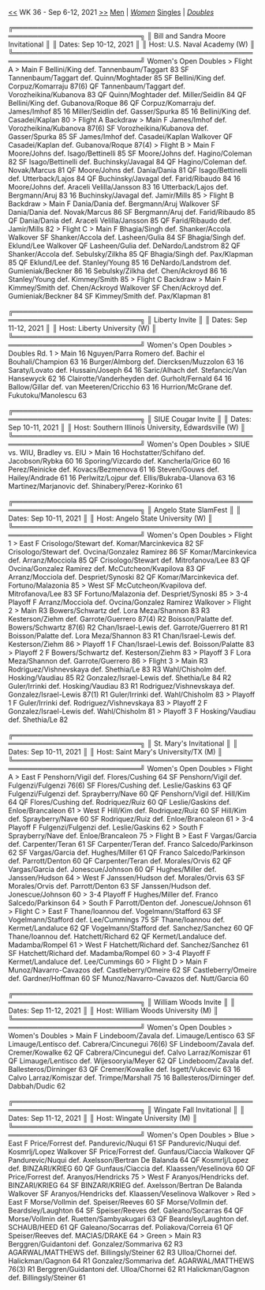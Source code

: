 [<<](women_doubles_2135.md) WK 36 - Sep 6-12, 2021 [>>](women_doubles_2137.md)     [Men](./men_doubles_2136.md) &vert; [*Women*](./women_doubles_2136.md)     [Singles](./women_singles_2136.md) &vert; [*Doubles*](./women_doubles_2136.md)

<a name="21-34233"></a>
    ╔════════════════════════════════════════════════════════════════════════════╗
    ║  Bill and Sandra Moore Invitational                                        ║
    ║  Dates: Sep 10-12, 2021                                                    ║
    ║  Host: U.S. Naval Academy (W)                                              ║
    ╚════════════════════════════════════════════════════════════════════════════╝
     Women's Open Doubles
     > Flight A
      > Main
          F  Bellini/King             def.  Tannenbaum/Taggart          83
         SF  Tannenbaum/Taggart       def.  Quinn/Moghtader             85
         SF  Bellini/King             def.  Corpuz/Komarraju            87(6)
         QF  Tannenbaum/Taggart       def.  Vorozheikina/Kubanova       83
         QF  Quinn/Moghtader          def.  Miller/Seidlin              84
         QF  Bellini/King             def.  Gubanova/Roque              86
         QF  Corpuz/Komarraju         def.  James/Imhof                 85
         16  Miller/Seidlin           def.  Gasser/Spurka               85
         16  Bellini/King             def.  Casadei/Kaplan              80
      > Flight A Backdraw
      > Main
          F  James/Imhof              def.  Vorozheikina/Kubanova       87(6)
         SF  Vorozheikina/Kubanova    def.  Gasser/Spurka               85
         SF  James/Imhof              def.  Casadei/Kaplan              Walkover
         QF  Casadei/Kaplan           def.  Gubanova/Roque              87(4)
      > Flight B
      > Main
          F  Moore/Johns              def.  Isago/Bettinelli            85
         SF  Moore/Johns              def.  Hagino/Coleman              82
         SF  Isago/Bettinelli         def.  Buchinsky/Javagal           84
         QF  Hagino/Coleman           def.  Novak/Marcus                81
         QF  Moore/Johns              def.  Dania/Dania                 81
         QF  Isago/Bettinelli         def.  Utterback/Lajos             84
         QF  Buchinsky/Javagal        def.  Farid/Ribaudo               84
         16  Moore/Johns              def.  Araceli Velilla/Jansson     83
         16  Utterback/Lajos          def.  Bergmann/Aruj               83
         16  Buchinsky/Javagal        def.  Jamir/Mills                 85
      > Flight B Backdraw
      > Main
          F  Dania/Dania              def.  Bergmann/Aruj               Walkover
         SF  Dania/Dania              def.  Novak/Marcus                86
         SF  Bergmann/Aruj            def.  Farid/Ribaudo               85
         QF  Dania/Dania              def.  Araceli Velilla/Jansson     85
         QF  Farid/Ribaudo            def.  Jamir/Mills                 82
      > Flight C
      > Main
          F  Bhagia/Singh             def.  Shanker/Accola              Walkover
         SF  Shanker/Accola           def.  Lasheen/Gulia               84
         SF  Bhagia/Singh             def.  Eklund/Lee                  Walkover
         QF  Lasheen/Gulia            def.  DeNardo/Landstrom           82
         QF  Shanker/Accola           def.  Sebulsky/Zilkha             85
         QF  Bhagia/Singh             def.  Pax/Klapman                 85
         QF  Eklund/Lee               def.  Stanley/Young               85
         16  DeNardo/Landstrom        def.  Gumieniak/Beckner           86
         16  Sebulsky/Zilkha          def.  Chen/Ackroyd                86
         16  Stanley/Young            def.  Kimmey/Smith                85
      > Flight C Backdraw
      > Main
          F  Kimmey/Smith             def.  Chen/Ackroyd                Walkover
         SF  Chen/Ackroyd             def.  Gumieniak/Beckner           84
         SF  Kimmey/Smith             def.  Pax/Klapman                 81

<a name="21-48654"></a>
    ╔════════════════════════════════════════════════════════════════════════════╗
    ║  Liberty Invite                                                            ║
    ║  Dates: Sep 11-12, 2021                                                    ║
    ║  Host: Liberty University (W)                                              ║
    ╚════════════════════════════════════════════════════════════════════════════╝
     Women's Open Doubles
     > Doubles Rd. 1
      > Main
         16  Nguyen/Parra Romero      def.  Bachir el Bouhali/Champion  63
         16  Burger/Almborg           def.  Diercksen/Muzzolon          63
         16  Saraty/Lovato            def.  Hussain/Joseph              64
         16  Saric/Alhach             def.  Stefancic/Van Hansewyck     62
         16  Clairotte/Vanderheyden   def.  Gurholt/Fernald             64
         16  Ballow/Gillar            def.  van Meeteren/Cricchio       63
         16  Hurrion/McGrane          def.  Fukutoku/Manolescu          63

<a name="21-66962"></a>
    ╔════════════════════════════════════════════════════════════════════════════╗
    ║  SIUE Cougar Invite                                                        ║
    ║  Dates: Sep 10-11, 2021                                                    ║
    ║  Host: Southern Illinois University, Edwardsville (W)                      ║
    ╚════════════════════════════════════════════════════════════════════════════╝
     Women's Open Doubles
     > SIUE vs. WIU, Bradley vs. EIU
      > Main
         16  Hochstatter/Schifano     def.  Jacobson/Rybka              60
         16  Sporing/Vizcardo         def.  Kancherla/Grice             60
         16  Perez/Reinicke           def.  Kovacs/Bezmenova            61
         16  Steven/Gouws             def.  Hailey/Andrade              61
         16  Perlwitz/Lojpur          def.  Ellis/Bukraba-Ulanova       63
         16  Martinez/Marjanovic      def.  Shinabery/Perez-Korinko     61

<a name="21-31047"></a>
    ╔════════════════════════════════════════════════════════════════════════════╗
    ║  Angelo State SlamFest                                                     ║
    ║  Dates: Sep 10-11, 2021                                                    ║
    ║  Host: Angelo State University (W)                                         ║
    ╚════════════════════════════════════════════════════════════════════════════╝
     Women's Open Doubles
     > Flight 1
      > East
          F  Crisologo/Stewart        def.  Komar/Marcinkevica          82
         SF  Crisologo/Stewart        def.  Ovcina/Gonzalez Ramirez     86
         SF  Komar/Marcinkevica       def.  Arranz/Mocciola             85
         QF  Crisologo/Stewart        def.  Mitrofanova/Lee             83
         QF  Ovcina/Gonzalez Ramirez  def.  McCutcheon/Kvapilova        83
         QF  Arranz/Mocciola          def.  Despriet/Synoski            82
         QF  Komar/Marcinkevica       def.  Fortuno/Malazonia           85
      > West
         SF  McCutcheon/Kvapilova     def.  Mitrofanova/Lee             83
         SF  Fortuno/Malazonia        def.  Despriet/Synoski            85
      > 3-4 Playoff
          F  Arranz/Mocciola          def.  Ovcina/Gonzalez Ramirez     Walkover
      > Flight 2
      > Main
         R3  Bowers/Schwartz          def.  Lora Meza/Shannon           83
         R3  Kesterson/Ziehm          def.  Garrote/Guerrero            87(4)
         R2  Boisson/Palatte          def.  Bowers/Schwartz             87(6)
         R2  Chan/Israel-Lewis        def.  Garrote/Guerrero            81
         R1  Boisson/Palatte          def.  Lora Meza/Shannon           83
         R1  Chan/Israel-Lewis        def.  Kesterson/Ziehm             86
      > Playoff 1
          F  Chan/Israel-Lewis        def.  Boisson/Palatte             83
      > Playoff 2
          F  Bowers/Schwartz          def.  Kesterson/Ziehm             83
      > Playoff 3
          F  Lora Meza/Shannon        def.  Garrote/Guerrero            86
      > Flight 3
      > Main
         R3  Rodriguez/Vishnevskaya   def.  Shethia/Le                  83
         R3  Wahl/Chisholm            def.  Hosking/Vaudiau             85
         R2  Gonzalez/Israel-Lewis    def.  Shethia/Le                  84
         R2  Guler/Irrinki            def.  Hosking/Vaudiau             83
         R1  Rodriguez/Vishnevskaya   def.  Gonzalez/Israel-Lewis       87(1)
         R1  Guler/Irrinki            def.  Wahl/Chisholm               83
      > Playoff 1
          F  Guler/Irrinki            def.  Rodriguez/Vishnevskaya      83
      > Playoff 2
          F  Gonzalez/Israel-Lewis    def.  Wahl/Chisholm               81
      > Playoff 3
          F  Hosking/Vaudiau          def.  Shethia/Le                  82

<a name="21-79025"></a>
    ╔════════════════════════════════════════════════════════════════════════════╗
    ║  St. Mary's Invitational                                                   ║
    ║  Dates: Sep 10-11, 2021                                                    ║
    ║  Host: Saint Mary's University/TX (M)                                      ║
    ╚════════════════════════════════════════════════════════════════════════════╝
     Women's Open Doubles
     > Flight A
      > East
          F  Penshorn/Vigil           def.  Flores/Cushing              64
         SF  Penshorn/Vigil           def.  Fulgenzi/Fulgenzi           76(6)
         SF  Flores/Cushing           def.  Leslie/Gaskins              63
         QF  Fulgenzi/Fulgenzi        def.  Sprayberry/Nave             60
         QF  Penshorn/Vigil           def.  Hill/Kim                    64
         QF  Flores/Cushing           def.  Rodriquez/Ruiz              60
         QF  Leslie/Gaskins           def.  Enloe/Brancaleon            61
      > West
          F  Hill/Kim                 def.  Rodriquez/Ruiz              60
         SF  Hill/Kim                 def.  Sprayberry/Nave             60
         SF  Rodriquez/Ruiz           def.  Enloe/Brancaleon            61
      > 3-4 Playoff
          F  Fulgenzi/Fulgenzi        def.  Leslie/Gaskins              62
      > South
          F  Sprayberry/Nave          def.  Enloe/Brancaleon            75
      > Flight B
      > East
          F  Vargas/Garcia            def.  Carpenter/Teran             61
         SF  Carpenter/Teran          def.  Franco Salcedo/Parkinson    62
         SF  Vargas/Garcia            def.  Hughes/Miller               61
         QF  Franco Salcedo/Parkinson def.  Parrott/Denton              60
         QF  Carpenter/Teran          def.  Morales/Orvis               62
         QF  Vargas/Garcia            def.  Jonescue/Johnson            60
         QF  Hughes/Miller            def.  Janssen/Hudson              64
      > West
          F  Janssen/Hudson           def.  Morales/Orvis               63
         SF  Morales/Orvis            def.  Parrott/Denton              63
         SF  Janssen/Hudson           def.  Jonescue/Johnson            60
      > 3-4 Playoff
          F  Hughes/Miller            def.  Franco Salcedo/Parkinson    64
      > South
          F  Parrott/Denton           def.  Jonescue/Johnson            61
      > Flight C
      > East
          F  Thane/Ioannou            def.  Vogelmann/Stafford          63
         SF  Vogelmann/Stafford       def.  Lee/Cummings                75
         SF  Thane/Ioannou            def.  Kermet/Landaluce            62
         QF  Vogelmann/Stafford       def.  Sanchez/Sanchez             60
         QF  Thane/Ioannou            def.  Hatchett/Richard            62
         QF  Kermet/Landaluce         def.  Madamba/Rompel              61
      > West
          F  Hatchett/Richard         def.  Sanchez/Sanchez             61
         SF  Hatchett/Richard         def.  Madamba/Rompel              60
      > 3-4 Playoff
          F  Kermet/Landaluce         def.  Lee/Cummings                60
      > Flight D
      > Main
          F  Munoz/Navarro-Cavazos    def.  Castleberry/Omeire          62
         SF  Castleberry/Omeire       def.  Gardner/Hoffman             60
         SF  Munoz/Navarro-Cavazos    def.  Nutt/Garcia                 60

<a name="21-24367"></a>
    ╔════════════════════════════════════════════════════════════════════════════╗
    ║  William Woods Invite                                                      ║
    ║  Dates: Sep 11-12, 2021                                                    ║
    ║  Host: William Woods University (M)                                        ║
    ╚════════════════════════════════════════════════════════════════════════════╝
     Women's Open Doubles
     > Women's Doubles
      > Main
          F  Lindeboom/Zavala         def.  Limauge/Lentisco            63
         SF  Limauge/Lentisco         def.  Cabrera/Cincunegui          76(6)
         SF  Lindeboom/Zavala         def.  Cremer/Kowalke              62
         QF  Cabrera/Cincunegui       def.  Calvo Larraz/Komiszar       61
         QF  Limauge/Lentisco         def.  Wijesooryia/Meyer           62
         QF  Lindeboom/Zavala         def.  Ballesteros/Dirninger       63
         QF  Cremer/Kowalke           def.  Isgett/Vukcevic             63
         16  Calvo Larraz/Komiszar    def.  Trimpe/Marshall             75
         16  Ballesteros/Dirninger    def.  Dabbah/Dudic                62

<a name="21-22816"></a>
    ╔════════════════════════════════════════════════════════════════════════════╗
    ║  Wingate Fall Invitational                                                 ║
    ║  Dates: Sep 11-12, 2021                                                    ║
    ║  Host: Wingate University (M)                                              ║
    ╚════════════════════════════════════════════════════════════════════════════╝
     Women's Open Doubles
     > Blue
      > East
          F  Price/Forrest            def.  Pandurevic/Nuqui            61
         SF  Pandurevic/Nuqui         def.  Kosmrlj/Lopez               Walkover
         SF  Price/Forrest            def.  Gunfaus/Ciaccia             Walkover
         QF  Pandurevic/Nuqui         def.  Axelsson/Bertran De Balanda 64
         QF  Kosmrlj/Lopez            def.  BINZARI/KRIEG               60
         QF  Gunfaus/Ciaccia          def.  Klaassen/Veselinova         60
         QF  Price/Forrest            def.  Aranyos/Hendricks           75
      > West
          F  Aranyos/Hendricks        def.  BINZARI/KRIEG               64
         SF  BINZARI/KRIEG            def.  Axelsson/Bertran De Balanda Walkover
         SF  Aranyos/Hendricks        def.  Klaassen/Veselinova         Walkover
      > Red
      > East
          F  Morse/Vollmin            def.  Speiser/Reeves              60
         SF  Morse/Vollmin            def.  Beardsley/Laughton          64
         SF  Speiser/Reeves           def.  Galeano/Socarras            64
         QF  Morse/Vollmin            def.  Ruetten/Sambyakugari        63
         QF  Beardsley/Laughton       def.  SCHAUB/HEED                 61
         QF  Galeano/Socarras         def.  Poliakova/Correia           61
         QF  Speiser/Reeves           def.  MACIAS/DRAKE                64
      > Green
      > Main
         R3  Berggren/Guidantoni      def.  Gonzalez/Sommariva          62
         R3  AGARWAL/MATTHEWS         def.  Billingsly/Steiner          62
         R3  Ulloa/Chornei            def.  Halickman/Gagnon            64
         R1  Gonzalez/Sommariva       def.  AGARWAL/MATTHEWS            76(3)
         R1  Berggren/Guidantoni      def.  Ulloa/Chornei               62
         R1  Halickman/Gagnon         def.  Billingsly/Steiner          61